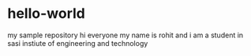 # hello-world
my sample repository
hi everyone my name is rohit and i am a student in sasi instiute of engineering and technology
